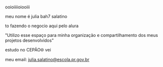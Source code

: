 ooioiiiioiooiii

meu nome é julia bah7 salatino

to fazendo o negocio aqui pelo alura

"Utilizo esse espaço para minha organização e compartilhamento dos meus projetos desenvolvidos"

estudo no CEPÃO🌐 vei

meu email: julia.salatino@escola.pr.gov.br
